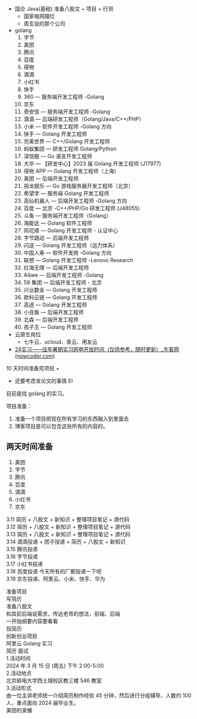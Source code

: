 - 国企 Java(基础) 准备八股文 + 项目 + 行测
	- 国家电网摆烂
	- 周玄说的那个公司
- golang
	1. 字节
	2. 美团
	3. 腾讯
	4. 百度
	5. 得物
	6. 滴滴
	7. 小红书
	8. 快手
	9. 360 — 服务端开发工程师 -Golang
	10. 京东
	11. 奇安信 — 服务端开发工程师 -Golang
	12. 滴滴 — 后端研发工程师（Golang/Java/C++/PHP）
	13. 小米 — 软件开发工程师 -Golang 方向
	14. 快手 — Golang 开发工程师
	15. 完美世界 — C++/Golang 开发工程师
	16. 蚂蚁集团 — 研发工程师 Golang/Python
	17. 深信服 — Go 语言开发工程师
	18. 大华 — 【研发中心】2023 届 Golang 开发工程师 (J17977)
	19. 得物 APP — Golang 开发工程师（上海）
	20. 美团 — 后端开发工程师
	21. 祖龙娱乐 — Go 游戏服务器开发工程师（北京）
	22. 希望学 — 服务端 Golang 开发工程师
	23. 高仙机器人 — 后端开发工程师 -Golang 方向
	24. 百度 — 北京 -C++/PHP/Go 研发工程师 (J48055)
	25. 斗鱼 — 服务端开发工程师（Golang）
	26. 海能达 — Golang 软件工程师
	27. 同花顺 — Golang 开发工程师 - 认证中心
	28. 字节跳动 — 后端开发工程师
	29. 闪送 — Golang 开发工程师（运力体系）
	30. 中国人寿 — 软件开发岗 -Golang 方向
	31. 联想 — Golang 开发工程师 -Lenovo Research
	32. 红海无限 — 后端开发工程师
	33. Aibee — 后端开发工程师 -Golang
	34. 58 集团 — 后端开发工程师 - 北京
	35. 兴业数金 — Golang 开发工程师
	36. 欧科云链 — Golang 开发工程师
	37. 高途 — Golang 开发工程师
	38. 小丑鱼 — 后端开发工程师
	39. 北森 — 后端开发工程师
	40. 孩子王 — Golang 开发工程师
- 云原生岗位
	- 七牛云、ucloud、青云、用友云
- [24实习——往年暑期实习网申开放时间（仅供参考，随时更新）_牛客网 (nowcoder.com)](https://www.nowcoder.com/discuss/455025780179922944)

10 天时间准备完项目 +

- 还要考虑发论文的事情 EI

目前是找 golang 的实习。

项目准备：

1. 准备一个项目把现在所有学习的东西融入到里面去
2. 博客项目是可以包含这些所有的内容的。  

## 两天时间准备

1. 美团
2. 字节
3. 腾讯
4. 百度
5. 滴滴
6. 小红书
7. 京东

3.11 简历 + 八股文 + 新知识 + 整理项目笔记 + 源代码  
3.12 简历 + 八股文 + 新知识 + 整理项目笔记 + 源代码  
3.13 简历 + 八股文 + 新知识 + 整理项目笔记 + 源代码  
3.14 滴滴投递 + 团子投递 + 简历 + 八股文 + 新知识  
3.15 腾讯投递  
3.16 字节投递  
3.17 小红书投递  
3.18 百度投递 今天所有的厂都投递一下吧  
3.19 京东投递、阿里云、小米、快手、华为

准备项目  
写简历  
准备八股文  
和其前后端说需求，传达老师的想法，前端、后端  
一开始纲要内容要看看  
投简历  
创新创业项目  
阿里云 Golang 实习  
简历 面试  
1.活动时间  
2024 年 3 月 15 日 (周五) 下午 2:00-5:00  
2.活动地点  
北京邮电大学西土城校区教三楼 546 教室  
3.活动形式  
由一位主讲老师统一介绍简历制作经验 45 分钟，然后进行分组辅导，人数约 100 人，重点面向 2024 届毕业生。  
美团的录播
